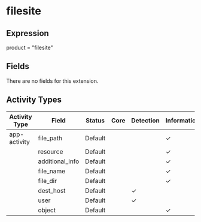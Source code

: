 filesite
========

Expression
----------

product = "filesite"

Fields
------

There are no fields for this extension.

Activity Types
--------------

| Activity Type | Field           | Status  | Core | Detection | Informational |
| ------------- | --------------- | ------- | ---- | --------- | ------------- |
| app-activity  | file_path       | Default |      |           | &#10003;      |
|               | resource        | Default |      |           | &#10003;      |
|               | additional_info | Default |      |           | &#10003;      |
|               | file_name       | Default |      |           | &#10003;      |
|               | file_dir        | Default |      |           | &#10003;      |
|               | dest_host       | Default |      | &#10003;  |               |
|               | user            | Default |      | &#10003;  |               |
|               | object          | Default |      |           | &#10003;      |


